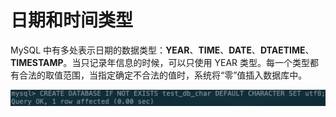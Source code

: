 # 日期和时间类型

MySQL 中有多处表示日期的数据类型：**YEAR**、**TIME**、**DATE**、**DTAETIME**、**TIMESTAMP**。当只记录年信息的时候，可以只使用 YEAR 类型。每一个类型都有合法的取值范围，当指定确定不合法的值时，系统将“零”值插入数据库中。

![](../.gitbook/assets/image%20%2818%29.png)



